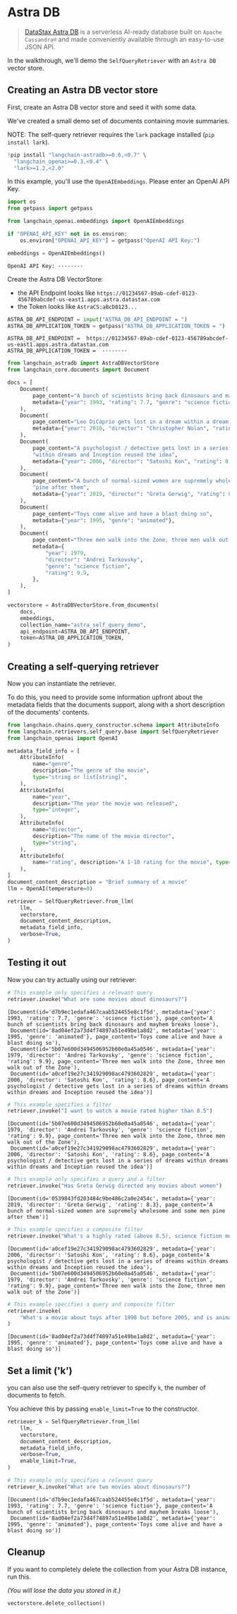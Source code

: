 # Astra DB

> [DataStax Astra DB](https://docs.datastax.com/en/astra-db-serverless/index.html) is a serverless 
> AI-ready database built on `Apache Cassandra®` and made conveniently available 
> through an easy-to-use JSON API.

In the walkthrough, we'll demo the `SelfQueryRetriever` with an `Astra DB` vector store.

## Creating an Astra DB vector store
First, create an Astra DB vector store and seed it with some data.

We've created a small demo set of documents containing movie summaries.

NOTE: The self-query retriever requires the `lark` package installed (`pip install lark`).


```python
!pip install "langchain-astradb>=0.6,<0.7" \
  "langchain_openai>=0.3,<0.4" \
  "lark>=1.2,<2.0"
```

In this example, you'll use the `OpenAIEmbeddings`. Please enter an OpenAI API Key.


```python
import os
from getpass import getpass

from langchain_openai.embeddings import OpenAIEmbeddings

if "OPENAI_API_KEY" not in os.environ:
    os.environ["OPENAI_API_KEY"] = getpass("OpenAI API Key:")

embeddings = OpenAIEmbeddings()
```
```output
OpenAI API Key: ········
```
Create the Astra DB VectorStore:

- the API Endpoint looks like `https://01234567-89ab-cdef-0123-456789abcdef-us-east1.apps.astra.datastax.com`
- the Token looks like `AstraCS:aBcD0123...`


```python
ASTRA_DB_API_ENDPOINT = input("ASTRA_DB_API_ENDPOINT = ")
ASTRA_DB_APPLICATION_TOKEN = getpass("ASTRA_DB_APPLICATION_TOKEN = ")
```
```output
ASTRA_DB_API_ENDPOINT =  https://01234567-89ab-cdef-0123-456789abcdef-us-east1.apps.astra.datastax.com
ASTRA_DB_APPLICATION_TOKEN =  ········
```

```python
from langchain_astradb import AstraDBVectorStore
from langchain_core.documents import Document

docs = [
    Document(
        page_content="A bunch of scientists bring back dinosaurs and mayhem breaks loose",
        metadata={"year": 1993, "rating": 7.7, "genre": "science fiction"},
    ),
    Document(
        page_content="Leo DiCaprio gets lost in a dream within a dream within a dream within a ...",
        metadata={"year": 2010, "director": "Christopher Nolan", "rating": 8.2},
    ),
    Document(
        page_content="A psychologist / detective gets lost in a series of dreams within dreams "
        "within dreams and Inception reused the idea",
        metadata={"year": 2006, "director": "Satoshi Kon", "rating": 8.6},
    ),
    Document(
        page_content="A bunch of normal-sized women are supremely wholesome and some men "
        "pine after them",
        metadata={"year": 2019, "director": "Greta Gerwig", "rating": 8.3},
    ),
    Document(
        page_content="Toys come alive and have a blast doing so",
        metadata={"year": 1995, "genre": "animated"},
    ),
    Document(
        page_content="Three men walk into the Zone, three men walk out of the Zone",
        metadata={
            "year": 1979,
            "director": "Andrei Tarkovsky",
            "genre": "science fiction",
            "rating": 9.9,
        },
    ),
]

vectorstore = AstraDBVectorStore.from_documents(
    docs,
    embeddings,
    collection_name="astra_self_query_demo",
    api_endpoint=ASTRA_DB_API_ENDPOINT,
    token=ASTRA_DB_APPLICATION_TOKEN,
)
```

## Creating a self-querying retriever

Now you can instantiate the retriever.

To do this, you need to provide some information upfront about the metadata fields that the documents support, along with a short description of the documents' contents.


```python
from langchain.chains.query_constructor.schema import AttributeInfo
from langchain.retrievers.self_query.base import SelfQueryRetriever
from langchain_openai import OpenAI

metadata_field_info = [
    AttributeInfo(
        name="genre",
        description="The genre of the movie",
        type="string or list[string]",
    ),
    AttributeInfo(
        name="year",
        description="The year the movie was released",
        type="integer",
    ),
    AttributeInfo(
        name="director",
        description="The name of the movie director",
        type="string",
    ),
    AttributeInfo(
        name="rating", description="A 1-10 rating for the movie", type="float"
    ),
]
document_content_description = "Brief summary of a movie"
llm = OpenAI(temperature=0)

retriever = SelfQueryRetriever.from_llm(
    llm,
    vectorstore,
    document_content_description,
    metadata_field_info,
    verbose=True,
)
```

## Testing it out

Now you can try actually using our retriever:


```python
# This example only specifies a relevant query
retriever.invoke("What are some movies about dinosaurs?")
```



```output
[Document(id='d7b9ec1edafa467caab524455e8c1f5d', metadata={'year': 1993, 'rating': 7.7, 'genre': 'science fiction'}, page_content='A bunch of scientists bring back dinosaurs and mayhem breaks loose'),
 Document(id='8ad04ef2a73d4f74897a51e49be1a8d2', metadata={'year': 1995, 'genre': 'animated'}, page_content='Toys come alive and have a blast doing so'),
 Document(id='5b07e600d3494506952b60e0a45a0546', metadata={'year': 1979, 'director': 'Andrei Tarkovsky', 'genre': 'science fiction', 'rating': 9.9}, page_content='Three men walk into the Zone, three men walk out of the Zone'),
 Document(id='a0cef19e27c341929098ac4793602829', metadata={'year': 2006, 'director': 'Satoshi Kon', 'rating': 8.6}, page_content='A psychologist / detective gets lost in a series of dreams within dreams within dreams and Inception reused the idea')]
```



```python
# This example specifies a filter
retriever.invoke("I want to watch a movie rated higher than 8.5")
```



```output
[Document(id='5b07e600d3494506952b60e0a45a0546', metadata={'year': 1979, 'director': 'Andrei Tarkovsky', 'genre': 'science fiction', 'rating': 9.9}, page_content='Three men walk into the Zone, three men walk out of the Zone'),
 Document(id='a0cef19e27c341929098ac4793602829', metadata={'year': 2006, 'director': 'Satoshi Kon', 'rating': 8.6}, page_content='A psychologist / detective gets lost in a series of dreams within dreams within dreams and Inception reused the idea')]
```



```python
# This example only specifies a query and a filter
retriever.invoke("Has Greta Gerwig directed any movies about women")
```



```output
[Document(id='0539843fd203484c9be486c2a0e2454c', metadata={'year': 2019, 'director': 'Greta Gerwig', 'rating': 8.3}, page_content='A bunch of normal-sized women are supremely wholesome and some men pine after them')]
```



```python
# This example specifies a composite filter
retriever.invoke("What's a highly rated (above 8.5), science fiction movie ?")
```



```output
[Document(id='a0cef19e27c341929098ac4793602829', metadata={'year': 2006, 'director': 'Satoshi Kon', 'rating': 8.6}, page_content='A psychologist / detective gets lost in a series of dreams within dreams within dreams and Inception reused the idea'),
 Document(id='5b07e600d3494506952b60e0a45a0546', metadata={'year': 1979, 'director': 'Andrei Tarkovsky', 'genre': 'science fiction', 'rating': 9.9}, page_content='Three men walk into the Zone, three men walk out of the Zone')]
```



```python
# This example specifies a query and composite filter
retriever.invoke(
    "What's a movie about toys after 1990 but before 2005, and is animated"
)
```



```output
[Document(id='8ad04ef2a73d4f74897a51e49be1a8d2', metadata={'year': 1995, 'genre': 'animated'}, page_content='Toys come alive and have a blast doing so')]
```


## Set a limit ('k')

you can also use the self-query retriever to specify `k`, the number of documents to fetch.

You achieve this by passing `enable_limit=True` to the constructor.


```python
retriever_k = SelfQueryRetriever.from_llm(
    llm,
    vectorstore,
    document_content_description,
    metadata_field_info,
    verbose=True,
    enable_limit=True,
)
```


```python
# This example only specifies a relevant query
retriever_k.invoke("What are two movies about dinosaurs?")
```



```output
[Document(id='d7b9ec1edafa467caab524455e8c1f5d', metadata={'year': 1993, 'rating': 7.7, 'genre': 'science fiction'}, page_content='A bunch of scientists bring back dinosaurs and mayhem breaks loose'),
 Document(id='8ad04ef2a73d4f74897a51e49be1a8d2', metadata={'year': 1995, 'genre': 'animated'}, page_content='Toys come alive and have a blast doing so')]
```


## Cleanup

If you want to completely delete the collection from your Astra DB instance, run this.

_(You will lose the data you stored in it.)_


```python
vectorstore.delete_collection()
```

